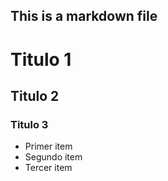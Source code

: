 ## This is a markdown file
# Titulo 1
## Titulo 2
### Titulo 3
* Primer item
* Segundo item
* Tercer item
